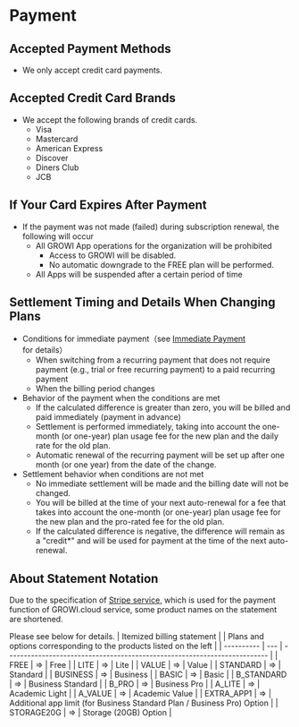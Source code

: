 # Payment
## Accepted Payment Methods
- We only accept credit card payments.

## Accepted Credit Card Brands
- We accept the following brands of credit cards.
    - Visa
    - Mastercard
    - American Express
    - Discover
    - Diners Club
    - JCB


## If Your Card Expires After Payment
- If the payment was not made (failed) during subscription renewal, the following will occur
    - All GROWI App operations for the organization will be prohibited
        - Access to GROWI will be disabled.
        - No automatic downgrade to the FREE plan will be performed.
    - All Apps will be suspended after a certain period of time

## Settlement Timing and Details When Changing Plans
- Conditions for immediate payment（see [Immediate Payment](https://stripe.com/docs/billing/subscriptions/upgrade-downgrade#immediate-payment) for details）
    - When switching from a recurring payment that does not require payment (e.g., trial or free recurring payment) to a paid recurring payment
    - When the billing period changes
- Behavior of the payment when the conditions are met
    - If the calculated difference is greater than zero, you will be billed and paid immediately (payment in advance)
    - Settlement is performed immediately, taking into account the one-month (or one-year) plan usage fee for the new plan and the daily rate for the old plan.
    - Automatic renewal of the recurring payment will be set up after one month (or one year) from the date of the change.
- Settlement behavior when conditions are not met
    - No immediate settlement will be made and the billing date will not be changed.
    - You will be billed at the time of your next auto-renewal for a fee that takes into account the one-month (or one-year) plan usage fee for the new plan and the pro-rated fee for the old plan.
    - If the calculated difference is negative, the difference will remain as a "credit*" and will be used for payment at the time of the next auto-renewal.

## About Statement Notation
Due to the specification of  [Stripe service](https://stripe.com/en-jp), which is used for the payment function of GROWI.cloud service, some product names on the statement are shortened.

Please see below for details.
| Itemized billing statement |     | Plans and options corresponding to the products listed on the left                                      |
| ---------- | --- | ------------------------------------------------------------------------- |
| FREE       | =>  | Free                                                                      |
| LITE       | =>  | Lite                                                                      |
| VALUE      | =>  | Value                                                                     |
| STANDARD   | =>  | Standard                                                                  |
| BUSINESS   | =>  | Business                                                                  |
| BASIC      | =>  | Basic                                                                     |
| B_STANDARD | =>  | Business Standard                                                         |
| B_PRO      | =>  | Business Pro                                                              |
| A_LITE     | =>  | Academic Light                                                            |
| A_VALUE    | =>  | Academic Value                                                            |
| EXTRA_APP1 | =>  | Additional app limit (for Business Standard Plan / Business Pro) Option   |
| STORAGE20G | =>  | Storage (20GB) Option                                                     |

